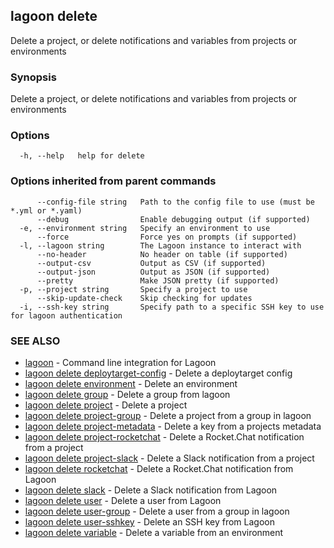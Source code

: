 ## lagoon delete

Delete a project, or delete notifications and variables from projects or environments

### Synopsis

Delete a project, or delete notifications and variables from projects or environments

### Options

```
  -h, --help   help for delete
```

### Options inherited from parent commands

```
      --config-file string   Path to the config file to use (must be *.yml or *.yaml)
      --debug                Enable debugging output (if supported)
  -e, --environment string   Specify an environment to use
      --force                Force yes on prompts (if supported)
  -l, --lagoon string        The Lagoon instance to interact with
      --no-header            No header on table (if supported)
      --output-csv           Output as CSV (if supported)
      --output-json          Output as JSON (if supported)
      --pretty               Make JSON pretty (if supported)
  -p, --project string       Specify a project to use
      --skip-update-check    Skip checking for updates
  -i, --ssh-key string       Specify path to a specific SSH key to use for lagoon authentication
```

### SEE ALSO

* [lagoon](lagoon.md)	 - Command line integration for Lagoon
* [lagoon delete deploytarget-config](lagoon_delete_deploytarget-config.md)	 - Delete a deploytarget config
* [lagoon delete environment](lagoon_delete_environment.md)	 - Delete an environment
* [lagoon delete group](lagoon_delete_group.md)	 - Delete a group from lagoon
* [lagoon delete project](lagoon_delete_project.md)	 - Delete a project
* [lagoon delete project-group](lagoon_delete_project-group.md)	 - Delete a project from a group in lagoon
* [lagoon delete project-metadata](lagoon_delete_project-metadata.md)	 - Delete a key from a projects metadata
* [lagoon delete project-rocketchat](lagoon_delete_project-rocketchat.md)	 - Delete a Rocket.Chat notification from a project
* [lagoon delete project-slack](lagoon_delete_project-slack.md)	 - Delete a Slack notification from a project
* [lagoon delete rocketchat](lagoon_delete_rocketchat.md)	 - Delete a Rocket.Chat notification from Lagoon
* [lagoon delete slack](lagoon_delete_slack.md)	 - Delete a Slack notification from Lagoon
* [lagoon delete user](lagoon_delete_user.md)	 - Delete a user from Lagoon
* [lagoon delete user-group](lagoon_delete_user-group.md)	 - Delete a user from a group in lagoon
* [lagoon delete user-sshkey](lagoon_delete_user-sshkey.md)	 - Delete an SSH key from Lagoon
* [lagoon delete variable](lagoon_delete_variable.md)	 - Delete a variable from an environment

